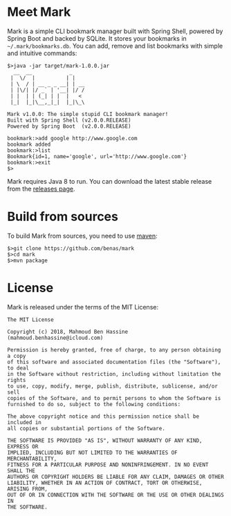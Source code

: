 # Meet Mark

Mark is a simple CLI bookmark manager built with Spring Shell, powered by Spring Boot and backed by SQLite.
It stores your bookmarks in `~/.mark/bookmarks.db`. You can add, remove and list bookmarks with simple and intuitive commands:

```
$>java -jar target/mark-1.0.0.jar
  __  __            _
 |  \/  |          | |
 | \  / | __ _ _ __| | __
 | |\/| |/ _` | '__| |/ /
 | |  | | (_| | |  |   <
 |_|  |_|\__,_|_|  |_|\_\

Mark v1.0.0: The simple stupid CLI bookmark manager!
Built with Spring Shell (v2.0.0.RELEASE)
Powered by Spring Boot  (v2.0.0.RELEASE)

bookmark:>add google http://www.google.com
bookmark added
bookmark:>list
Bookmark{id=1, name='google', url='http://www.google.com'}
bookmark:>exit
$>
```

Mark requires Java 8 to run. You can download the latest stable release from the [releases page](https://github.com/benas/mark/releases).

# Build from sources

To build Mark from sources, you need to use [maven](http://maven.apache.org):

```
$>git clone https://github.com/benas/mark
$>cd mark
$>mvn package
```

# License

Mark is released under the terms of the MIT License:

```
The MIT License

Copyright (c) 2018, Mahmoud Ben Hassine (mahmoud.benhassine@icloud.com)

Permission is hereby granted, free of charge, to any person obtaining a copy
of this software and associated documentation files (the "Software"), to deal
in the Software without restriction, including without limitation the rights
to use, copy, modify, merge, publish, distribute, sublicense, and/or sell
copies of the Software, and to permit persons to whom the Software is
furnished to do so, subject to the following conditions:

The above copyright notice and this permission notice shall be included in
all copies or substantial portions of the Software.

THE SOFTWARE IS PROVIDED "AS IS", WITHOUT WARRANTY OF ANY KIND, EXPRESS OR
IMPLIED, INCLUDING BUT NOT LIMITED TO THE WARRANTIES OF MERCHANTABILITY,
FITNESS FOR A PARTICULAR PURPOSE AND NONINFRINGEMENT. IN NO EVENT SHALL THE
AUTHORS OR COPYRIGHT HOLDERS BE LIABLE FOR ANY CLAIM, DAMAGES OR OTHER
LIABILITY, WHETHER IN AN ACTION OF CONTRACT, TORT OR OTHERWISE, ARISING FROM,
OUT OF OR IN CONNECTION WITH THE SOFTWARE OR THE USE OR OTHER DEALINGS IN
THE SOFTWARE.
```

